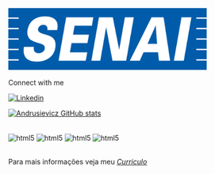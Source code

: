 <!--![logo](https://github.com/Andrusievicz/Andrusievicz/blob/main/senai.png)-->
<img src="https://github.com/Andrusievicz/Andrusievicz/blob/main/senai.png" width="400" height="125">

Connect with me

[![Linkedin](https://img.shields.io/badge/LinkedIn-0077B5?style=for-the-badge&logo=linkedin&logoColor=white)](https://www.linkedin.com/in/lucas-andrusievicz/)

[![Andrusievicz GitHub stats](https://github-readme-stats.vercel.app/api?username=Andrusievicz)](https://github.com/anuraghazra/github-readme-stats)

<div style ="display: inline_block"><br/>
<img align="center" alt="html5" src="https://img.shields.io/badge/C%23-239120?style=for-the-badge&logo=c-sharp&logoColor=white" />

<img align="center" alt="html5" src="https://img.shields.io/badge/C-00599C?style=for-the-badge&logo=c&logoColor=white" />

<img align="center" alt="html5" src="https://img.shields.io/badge/C%2B%2B-00599C?style=for-the-badge&logo=c%2B%2B&logoColor=white" />
  
<img align="center" alt="html5" src="https://img.shields.io/badge/MySQL-00000F?style=for-the-badge&logo=mysql&logoColor=white" />
  </div>
<br>


Para mais informações veja meu  <a href="https://github.com/Andrusievicz/Andrusievicz/blob/main/Curriculo%20Lucas%20Andrusievicz.docx" class="nav-link">   *Curriculo* </a>
